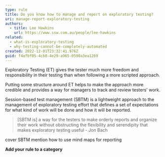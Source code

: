 ```yaml
---
type: rule
title: Do you know how to manage and report on exploratory testing?
uri: manage-report-exploratory-testing
authors:
  - title: Lee Hawkins
    url: https://www.ssw.com.au/people/lee-hawkins
related:
  - what-is-exploratory-testing
  - why-testing-cannot-be-completely-automated
created: 2022-12-01T23:32:41.976Z
guid: f4afbf05-4cb8-4e29-a965-0590a3ea1269
---
```

Exploratory Testing (ET) gives the tester much more freedom and responsibility in their testing than when following a more scripted approach. 

Putting some structure around ET helps to make the approach more credible and provides a way for managers to track and review testers' work.

Session-based test management (SBTM) is a lightweight approach to the management of exploratory testing effort that defines a set of expectations for what kind of work will be done and how it will be reported. 

>[SBTM is] a way for the testers to make orderly reports and organize their work without obstructing the flexibility and serendipity that makes exploratory testing useful
>     - Jon Bach

            
<!--endintro-->

cover SBTM
mention how to use mind maps for reporting

**Add your rule to a category**

